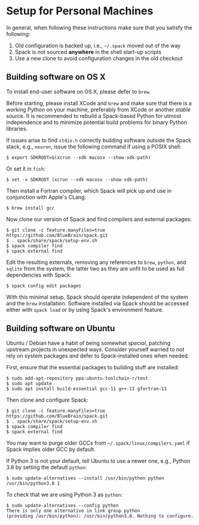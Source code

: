 # Setup for Personal Machines

In general, when following these instructions make sure that you satisfy
the following:

1. Old configuration is backed up, i.e., `~/.spack` moved out of the way
2. Spack is not sourced **anywhere** in the shell start-up scripts
3. Use a new clone to avoid configuration changes in the old checkout

## Building software on OS X

To install end-user software on OS X, please defer to `brew`.

Before starting, please install XCode and `brew` and make sure that there
is a working Python on your machine, preferably from XCode or another
*stable* source.
It is recommended to rebuild a Spack-based Python for utmost independence
and to minimize potential build problems for binary Python libraries.

If issues arise to find `stdio.h` correctly building software outside the
Spack stack, e.g., `neuron`, issue the following command if using a POSIX
shell:

    $ export SDKROOT=$(xcrun --sdk macosx --show-sdk-path)

Or set it in `fish`:

    $ set -x SDKROOT (xcrun --sdk macosx --show-sdk-path)

Then install a Fortran compiler, which Spack will pick up and use in
conjunction with Apple's CLang:

    $ brew install gcc

Now clone our version of Spack and find compilers and external packages:

    $ git clone -c feature.manyFiles=true https://github.com/BlueBrain/spack.git
    $ . spack/share/spack/setup-env.sh
    $ spack compiler find
    $ spack external find

Edit the resulting externals, removing any references to `brew`, `python`,
and `sqlite` from the system, the latter two as they are unfit to be used
as full dependencies with Spack:

    $ spack config edit packages

With this minimal setup, Spack should operate independent of the system and
the `brew` installation.
Software installed via Spack should be accessed either with `spack load` or
by using Spack's environment feature.

## Building software on Ubuntu

Ubuntu / Debian have a habit of being somewhat _special_, patching upstream
projects in unexpected ways.
Consider yourself warned to not rely on system packages and defer to
Spack-installed ones when needed.

First, ensure that the essential packages to building stuff are installed:

    $ sudo add-apt-repository ppa:ubuntu-toolchain-r/test
    $ sudo apt update
    $ sudo apt install build-essential gcc-11 g++-11 gfortran-11

Then clone and configure Spack:

    $ git clone -c feature.manyFiles=true https://github.com/BlueBrain/spack.git
    $ . spack/share/spack/setup-env.sh
    $ spack compiler find
    $ spack external find

You may want to purge older GCCs from `~/.spack/linux/compilers.yaml` if
Spack implies older GCC by default.

If Python 3 is not your default, tell Ubuntu to use a newer one, e.g.,
Python 3.8 by setting the default `python`:

    $ sudo update-alternatives --install /usr/bin/python python /usr/bin/python3.8 1

To check that we are using Python 3 as `python`:

    $ sudo update-alternatives --config python
    There is only one alternative in link group python
    (providing /usr/bin/python): /usr/bin/python3.8. Nothing to configure.
